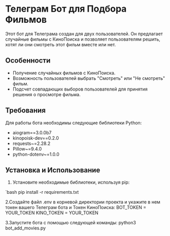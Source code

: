 # Телеграм Бот для Подбора Фильмов

Этот бот для Телеграма создан для двух пользователей. Он предлагает случайные фильмы с КиноПоиска и позволяет пользователям решить, хотят ли они смотреть этот фильм вместе или нет.

## Особенности

- Получение случайных фильмов с КиноПоиска.
- Возможность пользователей выбрать "Смотреть" или "Не смотреть" фильм.
- Подсчет совпадающих выборов пользователей для принятия решения о просмотре фильма.

## Требования

Для работы бота необходимы следующие библиотеки Python:

- aiogram==3.0.0b7
- kinopoisk-dev==0.2.0
- requests~=2.28.2
- Pillow~=9.4.0
- python-dotenv~=1.0.0

## Установка и Использование

1. Установите необходимые библиотеки, используя pip:

`bash
pip install -r requirements.txt

2.Создайте файл .env в корневой директории проекта и укажите в нем токен вашего Телеграм бота и Токен КиноПоиска:
BOT_TOKEN = YOUR_TOKEN
KINO_TOKEN = YOUR_TOKEN

3.Запустите бота с помощью следующей команды:
python3 bot_add_movies.py
